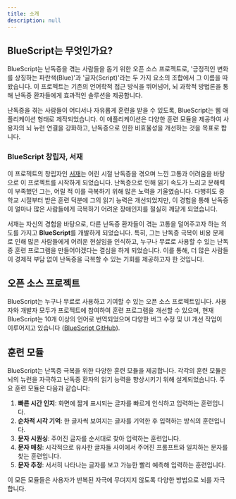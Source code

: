 ```yaml
---
title: 소개
description: null
---
```


## BlueScript는 무엇인가요?

BlueScript는 난독증을 겪는 사람들을 돕기 위한 오픈 소스 프로젝트로, '긍정적인 변화를 상징하는 파란색(Blue)'과 '글자(Script)'라는 두 가지 요소의 조합에서 그 이름을 따왔습니다. 이 프로젝트는 기존의 언어학적 접근 방식을 뛰어넘어, 뇌 과학적 방법론을 통해 난독증 환자들에게 효과적인 솔루션을 제공합니다.

난독증을 겪는 사람들이 어디서나 자유롭게 훈련을 받을 수 있도록, BlueScript는 웹 애플리케이션 형태로 제작되었습니다. 이 애플리케이션은 다양한 훈련 모듈을 제공하여 사용자의 뇌 뉴런 연결을 강화하고, 난독증으로 인한 비효율성을 개선하는 것을 목표로 합니다.

### BlueScript 창립자, 서재

이 프로젝트의 창립자인 [서재](https://github.com/SuhJae)는 어린 시절 난독증을 겪으며 느낀 고통과 어려움을 바탕으로 이 프로젝트를 시작하게 되었습니다. 난독증으로 인해 읽기 속도가 느리고 문해력이 부족했던 그는, 어릴 적 이를 극복하기 위해 많은 노력을 기울였습니다. 다행히도 중학교 시절부터 받은 훈련 덕분에 그의 읽기 능력은 개선되었지만, 이 경험을 통해 난독증이 얼마나 많은 사람들에게 극복하기 어려운 장애인지를 절실히 깨닫게 되었습니다.

서재는 자신의 경험을 바탕으로, 다른 난독증 환자들이 겪는 고통을 덜어주고자 하는 의도를 가지고 **BlueScript**를 개발하게 되었습니다. 특히, 그는 난독증 극복이 비용 문제로 인해 많은 사람들에게 어려운 현실임을 인식하고, 누구나 무료로 사용할 수 있는 난독증 훈련 프로그램을 만들어야겠다는 결심을 하게 되었습니다. 이를 통해, 더 많은 사람들이 경제적 부담 없이 난독증을 극복할 수 있는 기회를 제공하고자 한 것입니다.

## 오픈 소스 프로젝트

BlueScript는 누구나 무료로 사용하고 기여할 수 있는 오픈 소스 프로젝트입니다. 사용자와 개발자 모두가 프로젝트에 참여하여 훈련 프로그램을 개선할 수 있으며, 현재 BlueScript는 10개 이상의 언어로 번역되었으며 다양한 버그 수정 및 UI 개선 작업이 이루어지고 있습니다 ([BlueScript GitHub](https://github.com/BlueScript-NPO)).

## 훈련 모듈

BlueScript는 난독증 극복을 위한 다양한 훈련 모듈을 제공합니다. 각각의 훈련 모듈은 뇌의 뉴런을 자극하고 난독증 환자의 읽기 능력을 향상시키기 위해 설계되었습니다. 주요 훈련 모듈은 다음과 같습니다:

1. **빠른 시간 인지**: 화면에 짧게 표시되는 글자를 빠르게 인식하고 입력하는 훈련입니다.
2. **순차적 시각 기억**: 한 글자씩 보여지는 글자를 기억한 후 입력하는 방식의 훈련입니다.
3. **문자 시퀀싱**: 주어진 글자를 순서대로 찾아 입력하는 훈련입니다.
4. **문자 매칭**: 시각적으로 유사한 글자들 사이에서 주어진 프롬프트와 일치하는 문자를 찾는 훈련입니다.
5. **문자 추정**: 서서히 나타나는 글자를 보고 가능한 빨리 예측해 입력하는 훈련입니다.

이 모든 모듈들은 사용자가 반복된 자극에 무뎌지지 않도록 다양한 방법으로 뇌를 자극합니다.

